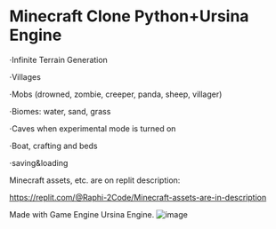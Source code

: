 # Minecraft Clone Python+Ursina Engine
⋅Infinite Terrain Generation

⋅Villages

⋅Mobs (drowned, zombie, creeper, panda, sheep, villager)

⋅Biomes: water, sand, grass

⋅Caves when experimental mode is turned on

⋅Boat, crafting and beds

⋅saving&loading

Minecraft assets, etc. are on replit description:

https://replit.com/@Raphi-2Code/Minecraft-assets-are-in-description

Made with Game Engine Ursina Engine.
![image](https://user-images.githubusercontent.com/70066593/228336519-5db98d39-e96d-4bd7-8e4f-85c35d39f167.png)
